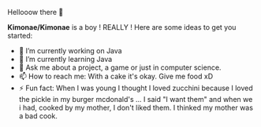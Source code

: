 Hellooow there 👋

**Kimonae/Kimonae** is a boy ! REALLY !
Here are some ideas to get you started:

- 🔭 I’m currently working on Java
- 🌱 I’m currently learning Java
- 💬 Ask me about a project, a game or just in computer science.
- 📫 How to reach me: With a cake it's okay. Give me food xD
- ⚡ Fun fact: When I was young I thought I loved zucchini because I loved the pickle in my burger mcdonald's ... I said "I want them" and when we i had, cooked by my mother, I don't liked them. I thinked my mother was a bad cook.


